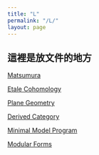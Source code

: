 ```yaml
---
title: "L"
permalink: "/L/"
layout: page
---
```


## 這裡是放文件的地方

[Matsumura][Matsumura]

[Etale Cohomology][EC]

[Plane Geometry][PG]

[Derived Category][DC]

[Minimal Model Program][MMP]

[Modular Forms][MF]


[Matsumura]: /Matsumura.pdf
[EC]: /Etale_Cohomology.pdf
[PG]: /Plane_Geometry.pdf
[DC]: /Derived_category.pdf
[MMP]: /Minimal_Model_Program.pdf
[MF]: /Introduction_to_modular_forms.pdf

